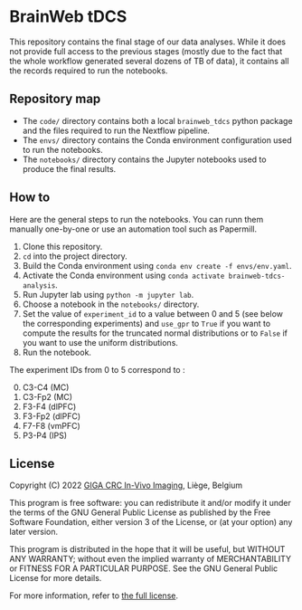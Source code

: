 # BrainWeb tDCS


This repository contains the final stage of our data analyses.
While it does not provide full access to the previous stages (mostly due to the fact that the whole workflow generated several dozens of TB of data), it contains all the records required to run the notebooks.

## Repository map

- The `code/` directory contains both a local `brainweb_tdcs` python package and the files required to run the Nextflow pipeline.
- The `envs/` directory contains the Conda environment configuration used to run the notebooks.
- The `notebooks/` directory contains the Jupyter notebooks used to produce the final results.

## How to

Here are the general steps to run the notebooks. You can runn them manually one-by-one or use an automation tool such as Papermill.

1. Clone this repository.
2. `cd` into the project directory.
3. Build the Conda environment using `conda env create -f envs/env.yaml`.
4. Activate the Conda environment using `conda activate brainweb-tdcs-analysis`.
5. Run Jupyter lab using `python -m jupyter lab`.
6. Choose a notebook in the `notebooks/` directory.
7. Set the value of `experiment_id` to a value between 0 and 5 (see below the corresponding experiments) and `use_gpr` to `True` if you want to compute the results for the truncated normal distributions or to `False` if you want to use the uniform distributions.
8. Run the notebook.

The experiment IDs from 0 to 5 correspond to :

0. C3-C4 (MC)
1. C3-Fp2 (MC)
2. F3-F4 (dlPFC)
3. F3-Fp2 (dlPFC)
4. F7-F8 (vmPFC)
5. P3-P4 (IPS)

## License

Copyright (C) 2022 [GIGA CRC In-Vivo Imaging](https://www.gigacrc.uliege.be/), Liège, Belgium

This program is free software: you can redistribute it and/or modify it under the terms of the GNU General Public License as published by the Free Software Foundation, either version 3 of the License, or (at your option) any later version.

This program is distributed in the hope that it will be useful, but WITHOUT ANY WARRANTY; without even the implied warranty of MERCHANTABILITY or FITNESS FOR A PARTICULAR PURPOSE. See the GNU General Public License for more details.

For more information, refer to [the full license](LICENSE.md).
